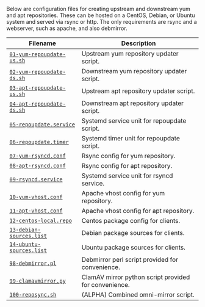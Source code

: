 Below are configuration files for creating upstream and downstream yum and apt repositories.
These can be hosted on a CentOS, Debian, or Ubuntu system and served via rsync or http.
The only requirements are rsync and a webserver, such as apache, and also debmirror.

Filename | Description
---|---
[`01-yum-repoupdate-us.sh`](#file-01-yum-repoupdate-us-sh) | Upstream yum repository updater script.
[`02-yum-repoupdate-ds.sh`](#file-02-yum-repoupdate-ds-sh) | Downstream yum repository updater script.
[`03-apt-repoupdate-us.sh`](#file-03-apt-repoupdate-us-sh) | Upstream apt repository updater script.
[`04-apt-repoupdate-ds.sh`](#file-04-apt-repoupdate-ds-sh) | Downstream apt repository updater script.
[`05-repoupdate.service`](#file-05-repoupdate-service) | Systemd service unit for repoupdate script.
[`06-repoupdate.timer`](#file-06-repoupdate-timer) | Systemd timer unit for repoupdate script.
[`07-yum-rsyncd.conf`](#file-07-yum-rsyncd-conf) | Rsync config for yum repository.
[`08-apt-rsyncd.conf`](#file-08-apt-rsyncd-conf) | Rsync config for apt repository.
[`09-rsyncd.service`](#file-09-rsyncd-service) | Systemd service unit for rsyncd service.
[`10-yum-vhost.conf`](#file-10-yum-vhost-conf) | Apache vhost config for yum repository.
[`11-apt-vhost.conf`](#file-11-apt-vhost-conf) | Apache vhost config for apt repository.
[`12-centos-local.repo`](#file-12-centos-local-repo) | Centos package config for clients.
[`13-debian-sources.list`](#file-13-debian-sources-list) | Debian package sources for clients.
[`14-ubuntu-sources.list`](#file-14-ubuntu-sources-list) | Ubuntu package sources for clients.
[`98-debmirror.pl`](#file-98-debmirror-pl) | Debmirror perl script provided for convenience.
[`99-clamavmirror.py`](#file-99-clamavmirror-py) | ClamAV mirror python script provided for convenience.
[`100-reposync.sh`](#file-100-reposync-sh) | (ALPHA) Combined omni-mirror script.